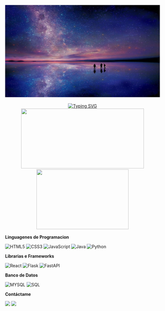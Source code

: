 
<div align="center">
<img src="./src/image/Salar-de-Uyuni-night-Stars.jpg" alt="Gif animado" width="750px" height="300">
</div>

<br>

<div align="center">
<a href="https://git.io/typing-svg"><img src="https://readme-typing-svg.herokuapp.com?font=Doto&weight=500&size=22&pause=1000&width=435&lines=Hola%2C+mi+nombre+es+Carlos+Leonel;Soy+un+Software+Developer;Bienvenido+a+mi+Github" alt="Typing SVG" /></a>
</div>


<div align="center">

<img width="400px" height="195px" src="https://github-readme-stats.vercel.app/api?username=Carlos-Leon3l&show_icons=true&theme=tokyonight" />
<img width="300px" height="195px" src="https://github-readme-stats.vercel.app/api/top-langs/?username=Carlos-Leon3l&layout=compact&theme=tokyonight"/>

</div>
<div>
          
**Linguagenes de Programacion**

![HTML5](https://img.shields.io/badge/html5-%23E34F26.svg?style=for-the-badge&logo=html5&logoColor=white)
![CSS3](https://img.shields.io/badge/css3-%231572B6.svg?style=for-the-badge&logo=css3&logoColor=white)
![JavaScript](https://img.shields.io/badge/javascript-%23323330.svg?style=for-the-badge&logo=javascript&logoColor=%23F7DF1E)
![Java](https://img.shields.io/badge/Java-ED8B00?style=for-the-badge&logo=openjdk&logoColor=white)
![Python](https://img.shields.io/badge/python-3776A6?style=for-the-badge&logo=python&logoColor=white)
</div>
<div> 
          
**Librarias e Frameworks**

![React](https://img.shields.io/badge/react-%2320232a.svg?style=for-the-badge&logo=react&logoColor=%2361DAFB)
![Flask](https://img.shields.io/badge/Flask-000000?style=for-the-badge&logo=Flask&logoColor=white)
![FastAPI](https://img.shields.io/badge/FastAPI-005571?style=for-the-badge&logo=fastapi)
</div>
<div> 
          
**Banco de Datos**
          
![MYSQL](https://img.shields.io/badge/MySQL-4479A1?style=for-the-badge&logo=mysql&logoColor=white)
![SQL](https://img.shields.io/badge/-SQL-000?&logo=MySQL&logoColor=4479A1)
</div>
<div> 

**Contáctame**

<a href="carlos.leonel268@gmail.com" target="_blank"><img src="https://img.shields.io/badge/Gmail-D14836?style=for-the-badge&logo=gmail&logoColor=white" target="_blank"></a> 
<a href ="www.linkedin.com/in/carlos-leonel-a3601733a"><img src="https://img.shields.io/badge/LinkedIn-0077B5?style=for-the-badge&logo=linkedin&logoColor=white" target="_blank"></a>
</div>
